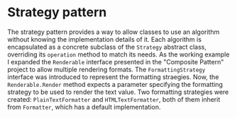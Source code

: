 # Strategy pattern

The strategy pattern provides a way to allow classes to use an algorithm without knowing the implementation details of it.
Each algorithm is encapsulated as a concrete subclass of the `Strategy` abstract class, overriding its `operation` method to match its needs.
As the working example I expanded the `Renderable` interface presented in the "Composite Pattern" project to allow multiple rendering formats. The `FormattingStrategy` interface was introduced to represent the formatting straegies.
Now, the `Renderable.Render` method expects a parameter specifying the formatting strategy to be used to render the text value. Two formatting strategies were created: `PlainTextFormatter` and `HTMLTextFormatter`, both of them inherit from `Formatter`, which has a default implementation.
